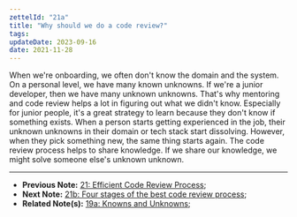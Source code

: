 ```yaml
---
zettelId: "21a"
title: "Why should we do a code review?"
tags:
updateDate: 2023-09-16
date: 2021-11-28
---
```


When we're onboarding, we often don't know the domain and the system. On a personal level, we have many known unknowns. If we're a junior developer, then we have many unknown unknowns. That's why mentoring and code review helps a lot in figuring out what we didn't know. Especially for junior people, it's a great strategy to learn because they don't know if something exists. When a person starts getting experienced in the job, their unknown unknowns in their domain or tech stack start dissolving. However, when they pick something new, the same thing starts again. The code review process helps to share knowledge. If we share our knowledge, we might solve someone else's unknown unknown.

---

- **Previous Note:** [21: Efficient Code Review Process](/notes/21/);
- **Next Note:** [21b: Four stages of the best code review process](/notes/21b/);
- **Related Note(s):** [19a: Knowns and Unknowns](/notes/19a/);
